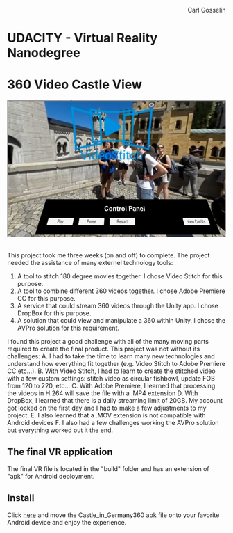 <p align="right">
Carl Gosselin
</p>

# UDACITY - Virtual Reality Nanodegree

# 360 Video Castle View

<div align=center>
	<img src="pics/screenshot1.png">
</div></br>


This project took me three weeks (on and off) to complete.  The project needed the assistance of many externel technology tools:
1. A tool to stitch 180 degree movies together.  I chose Video Stitch for this purpose.
2. A tool to combine different 360 videos together.  I chose Adobe Premiere CC for this purpose.
3. A service that could stream 360 videos through the Unity app.  I chose DropBox for this purpose.  
4. A solution that could view and manipulate a 360 within Unity.  I chose the AVPro solution for this requirement.

I found this project a good challenge with all of the many moving parts required to create the final product.  This project was not without its challenges:
A. I had to take the time to learn many new technologies and understand how everything fit together (e.g. Video Stitch to Adobe Premiere CC etc...). 
B. With Video Stitch, I had to learn to create the stitched video with a few custom settings:  stitch video as circular fishbowl, update FOB from 120 to 220, etc...
C. With Adobe Premiere, I learned that processing the videos in H.264 will save the file with a .MP4 extension
D. With DropBox, I learned that there is a daily streaming limit of 20GB.  My account got locked on the first day and I had to make a few adjustments to my project.
E. I also learned that a .MOV extension is not compatible with Android devices
F. I also had a few challenges working the AVPro solution but everything worked out it the end.

## The final VR application

The final VR file is located in the "build" folder and has an extension of "apk" for Android deployment.

## Install

Click <a href="https://github.com/carldgosselin/virtual_reality/tree/master/Project-7-360-Video-CastleView/build">here</a> and move the Castle_in_Germany360 apk file onto your favorite Android device and enjoy the experience.


